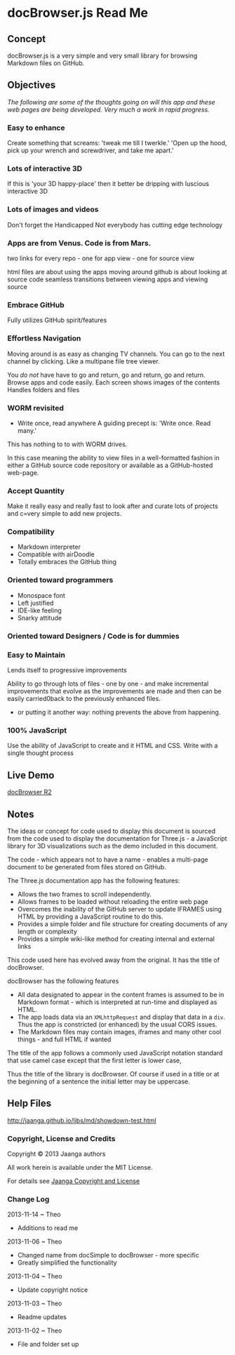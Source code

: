 docBrowser.js Read Me
=====================

## Concept
docBrowser.js is a very simple and very small library for browsing Markdown files on GitHub.

## Objectives

_The following are some of the thoughts going on will this app and these web pages are being developed. Very much a work in rapid progress._

### Easy to enhance
Create something that screams: 'tweak me till I twerkle.' 'Open up the hood, pick up your wrench and screwdriver, and take me apart.'


### Lots of interactive 3D
If this is 'your 3D happy-place' then it better be dripping with luscious interactive 3D


### Lots of images and videos
Don't forget the Handicapped
Not everybody has cutting edge technology


### Apps are from Venus. Code is from Mars.
two links for every repo - one for app view - one for source view

html files are about using the apps
moving around github is about looking at source code
seamless transitions between viewing apps and viewing source


### Embrace GitHub
Fully utilizes GitHub spirit/features


### Effortless Navigation
Moving around is as easy as changing TV channels. You can go to the next channel by clicking. Like a multipane file tree viewer.

You *do not* have have to go and return, go and return, go and return.
Browse apps and code easily.
Each screen shows images of the contents
Handles folders and files


### WORM revisited
* Write once, read anywhere
A guiding precept is: 'Write once. Read many.' 

This has nothing to to with WORM drives. 

In this case meaning the ability to view files in a well-formatted fashion in either a GitHub source code repository or available as a GitHub-hosted web-page.


### Accept Quantity
Make it really easy and really fast to look after and curate lots of projects and c=very simple to add new projects.


### Compatibility
* Markdown interpreter 
* Compatible with airDoodle 
* Totally embraces the GitHub thing

### Oriented toward programmers
* Monospace font
* Left justified
* IDE-like feeling
* Snarky attitude


### Oriented toward Designers / Code is for dummies


### Easy to Maintain
Lends itself to progressive improvements

Ability to go through lots of files - one by one - and make incremental improvements that evolve as the improvements are made and then can be easily carried0back to the previously enhanced files.
- or putting it another way: nothing prevents the above from happening.


### 100% JavaScript
Use the ability of JavaScript to create and it HTML and CSS.
Write with a single thought process


## Live Demo

[docBrowser R2](http://jaanga.github.io/libs/db/doc-browser-prototype.html)

## Notes

The ideas or concept for code used to display this document is sourced from the code used to display the documentation for Three.js - a JavaScript library for 3D visualizations such as the demo included in this document.

The code - which appears not to have a name - enables a multi-page document to be generated from files stored on GitHub.

The Three.js documentation app has the following features:

* Allows the two frames to scroll independently.
* Allows frames to be loaded without reloading the entire web page
* Overcomes the inability of the GitHub server to update IFRAMES using HTML by providing a JavaScript routine to do this.
* Provides a simple folder and file structure for creating documents of any length or complexity
* Provides a simple wiki-like method for creating internal and external links 

This code used here has evolved away from the original. It has the title of docBrowser.

docBrowser has the following features

* All data designated to appear in the content frames is assumed to be in Markdown format - which is interpreted at run-time and displayed as HTML.
* The app loads data via an `XMLhttpRequest` and display that data in a `div`. Thus the app is constricted (or enhanced) by the usual CORS issues.
* The Markdown files may contain images, iframes and many other cool things - and full HTML if wanted


The title of the app follows a commonly used JavaScript notation standard that use camel case except that the first letter is lower case,

Thus the title of the library is docBrowser. Of course if used in a title or at the beginning of a sentence the initial letter may be uppercase. 

## Help Files

<http://jaanga.github.io/libs/md/showdown-test.html>

### Copyright, License and Credits
Copyright &copy; 2013 Jaanga authors

All work herein is available under the MIT License.  

For details see [Jaanga Copyright and License](http://jaanga.github.io/libs/jaanga-copyright-and-mit-license.md)


### Change Log

2013-11-14 ~ Theo

* Additions to read me

2013-11-06 ~ Theo

* Changed name from docSimple to docBrowser - more specific
* Greatly simplified the functionality


2013-11-04 ~ Theo

* Update copyright notice

2013-11-03 ~ Theo

* Readme updates

2013-11-02 ~ Theo

* File and folder set up 
